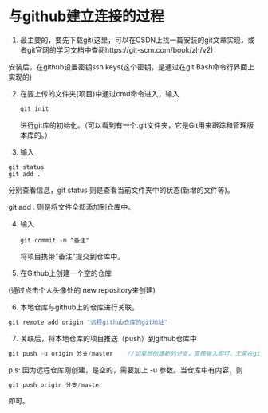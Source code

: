 # 与github建立连接的过程



1. 最主要的，要先下载git(这里，可以在CSDN上找一篇安装的git文章实现，或者git官网的学习文档中查阅https://git-scm.com/book/zh/v2)

安装后，在github设置密钥ssh keys(这个密钥，是通过在git Bash命令行界面上实现的) 



2. 在要上传的文件夹(项目)中通过cmd命令进入，输入

   ```c++
   git init
   ```

   进行git库的初始化。（可以看到有一个.git文件夹，它是Git用来跟踪和管理版本库的。）

3.  输入

```git
git status 
git add .
```

分别查看信息，git status 则是查看当前文件夹中的状态(新增的文件等)。

git add . 则是将文件全部添加到仓库中。



4. 输入 

   ```git
   git commit -m "备注"
   ```

   将项目携带"备注"提交到仓库中。

   

5.  在Github上创建一个空的仓库

(通过点击个人头像处的 new repository来创建)



6. 本地仓库与github上的仓库进行关联。

```c++
git remote add origin "远程github仓库的git地址"
```



7. 关联后，将本地仓库的项目推送（push）到github仓库中

```c++
git push -u origin 分支/master    //如果想创建新的分支，直接输入即可，无需在github上创建
```

p.s:  因为远程仓库刚创建，是空的，需要加上 -u 参数。当仓库中有内容，则

```c++
git push origin 分支/master
```

即可。





















